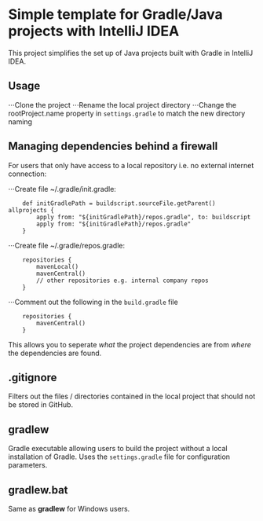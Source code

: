 # Simple template for Gradle/Java projects with IntelliJ IDEA

This project simplifies the set up of Java projects built with Gradle in IntelliJ IDEA.

## Usage

⋅⋅⋅Clone the project
⋅⋅⋅Rename the local project directory
⋅⋅⋅Change the rootProject.name property in `settings.gradle` to match the new directory naming

## Managing dependencies behind a firewall

For users that only have access to a local repository i.e. no external internet connection: 

⋅⋅⋅Create file ~/.gradle/init.gradle: 
```
    def initGradlePath = buildscript.sourceFile.getParent() allprojects {
        apply from: "${initGradlePath}/repos.gradle", to: buildscript
        apply from: "${initGradlePath}/repos.gradle"
    }
```

⋅⋅⋅Create file ~/.gradle/repos.gradle:
```
    repositories {
        mavenLocal()
        mavenCentral()
        // other repositories e.g. internal company repos 
    }
```
⋅⋅⋅Comment out the following in the `build.gradle` file
```    
    repositories {
        mavenCentral()
    }
```

This allows you to seperate *what* the project dependencies are from *where* the dependencies are found.  

## .gitignore

Filters out the files / directories contained in the local project that should not be stored in GitHub.

## gradlew

Gradle executable allowing users to build the project without a local installation of Gradle. Uses the `settings.gradle` file for configuration parameters.

## gradlew.bat

Same as **gradlew** for Windows users.









